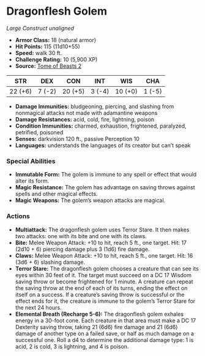 # Dragonflesh Golem

*Large* *Construct* *unaligned*

- **Armor Class:** 18 (natural armor)
- **Hit Points:** 115 (11d10+55)
- **Speed:** walk 30 ft.
- **Challenge Rating:** 10 (5,900 XP)
- **Source:** [Tome of Beasts 2](https://koboldpress.com/kpstore/product/tome-of-beasts-2-for-5th-edition/)

| STR | DEX | CON | INT | WIS | CHA |
| --- | --- | --- | --- | --- | --- |
| 22 (+6) | 7 (-2) | 20 (+5) | 3 (-4) | 10 (+0) | 1 (-5) |

- **Damage Immunities:** bludgeoning, piercing, and slashing from nonmagical attacks not made with adamantine weapons
- **Damage Resistances:** acid, cold, fire, lightning, poison
- **Condition Immunities:** charmed, exhaustion, frightened, paralyzed, petrified, poisoned
- **Senses:** darkvision 120 ft., passive Perception 10
- **Languages:** understands the languages of its creator but can’t speak
### Special Abilities
- **Immutable Form:** The golem is immune to any spell or effect that would alter its form.
- **Magic Resistance:** The golem has advantage on saving throws against spells and other magical effects.
- **Magic Weapons:** The golem’s weapon attacks are magical.
### Actions
- **Multiattack:** The dragonflesh golem uses Terror Stare. It then makes two attacks: one with its bite and one with its claws.
- **Bite:** Melee Weapon Attack: +10 to hit, reach 5 ft., one target. Hit: 17 (2d10 + 6) piercing damage plus 3 (1d6) fire damage.
- **Claws:** Melee Weapon Attack: +10 to hit, reach 5 ft., one target. Hit: 16 (3d6 + 6) slashing damage.
- **Terror Stare:** The dragonflesh golem chooses a creature that can see its eyes within 30 feet of it. The target must succeed on a DC 17 Wisdom saving throw or become frightened for 1 minute. A creature can repeat the saving throw at the end of each of its turns, ending the effect on itself on a success. If a creature’s saving throw is successful or the effect ends for it, the creature is immune to the golem’s Terror Stare for the next 24 hours.
- **Elemental Breath (Recharge 5-6):** The dragonflesh golem exhales energy in a 30-foot cone. Each creature in that area must make a DC 17 Dexterity saving throw, taking 21 (6d6) fire damage and 21 (6d6) damage of another type on a failed save, or half as much damage on a successful one. Roll a d4 to determine the additional damage type: 1 is acid, 2 is cold, 3 is lightning, and 4 is poison.
